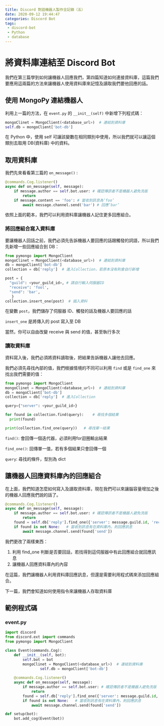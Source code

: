 ```yaml
---
title: Discord 對話機器人製作全記錄（五）
date: 2020-09-12 19:44:47
categories: Discord Bot
tags: 
 - discord-bot
 - Python
 - database
---
```


# 將資料庫連結至 Discord Bot

我們在第三篇學到如何讓機器人回應我們，第四篇知道如何連接資料庫，這篇我們要應用這兩篇的方法來讓機器人使用資料庫來記憶及讀取我們要他回應的話。

## 使用 MongoPy 連結機器人

利用上一篇的方法，在 `event.py` 的 `__init__(self)` 中新增下列程式碼：

```python
mongoClinet = MongoClient(<database_url>)  # 連結到資料庫
self.db = mongoClient['bot-db']
```

在 Python 中，使用 self 可讓該變數在相同類別中使用，所以我們就可以讓這個類別去取用 DB(資料庫) 中的資料。

## 取用資料庫

我們先來看看第三篇的 `on_message()` :

```python
@commands.Cog.listener()
async def on_message(self, message):
    if message.author == self.bot.user: # 確認傳訊者不是機器人避免洗版
        return
    if message.content == 'foo': # 當收到訊息為‘foo’
        await message.channel.send('bar') # 回應‘bar’
```

依照上面的範本，我們可以利用資料庫讓機器人記住更多回應組合。

### 將回應組合寫入資料庫

要讓機器人回話之前，我們必須先告訴機器人要回應的話跟觸發的詞語，所以我們先新增一些回應組合到 DB：

```python
from pymongo import MongoClient
mongoClinet = MongoClient(<database_url>)  # 連結到資料庫
db = mongoClient['bot-db']
collection = db['reply']  # 進入Collection，若原本沒有則會自行新增

post = {
  "guild": <your_guild_id>, # 請自行輸入伺服器ID
  "receive": 'fool',
  "send": 'bar',
   }
collection.insert_one(post)  # 插入資料
```

在變數 `post`，我們儲存了伺服器 ID、觸發的話及機器人要回應的話

`insert_one` 是將傳入的 post 寫入至 DB

當然，你可以自由改變 receive 與 send 的值，甚至執行多次

### 讀取資料庫

資料寫入後，我們必須將資料讀取後，把結果告訴機器人讓他去回應。

我們必須先尋找內部的值，我們根據情境的不同可以利用 `find` 或是 `find_one` 來找出我們需要的值：

```python
from pymongo import MongoClient
mongoClinet = MongoClient(<database_url>)  # 連結到資料庫
db = mongoClient['bot-db']
collection = db['reply']  # 進入Collection

query={"server": <your_guild_id>}

for found in collection.find(query):	# 尋找多個結果
  print(found)

print(collection.find_one(query))	# 尋找單一結果
```

`find()`: 會回傳一個迭代器，必須利用for迴圈輸出結果

`find_one()`: 回傳單一值，若有多個結果只會回傳一個

`query`: 尋找的條件，型別為 dict

## 讓機器人回應資料庫內的回應組合

在上面，我們知道怎麼如何寫入及讀取資料庫，現在我們可以來讓腦容量增加之後的機器人回應我們說的話了。

```python
@commands.Cog.listener()
async def on_message(self, message):
    if message.author == self.bot.user: # 確認傳訊者不是機器人避免洗版
        return
    found = self.db['reply'].find_one({'server': message.guild.id, 'receive': message.content})
    if found is not None:	# 當收到訊息有在資料庫內，則回應訊息
        await message.channel.send(found['send'])
```

我們更改了兩樣東西：

1. 利用 find_one 判斷是否要回話，若找得到這伺服器中有此回應組合就回應訊息
2. 讓機器人回應資料庫內的內容



在這篇，我們讓機器人利用資料庫回應訊息，但還是需要利用程式碼來添加回應組合。

下一篇，我們會知道如何使用指令來讓機器人存取資料庫



## 範例程式碼

### event.py

```python
import discord
from discord.ext import commands
from pymongo import MongoClient

class Event(commands.Cog):
    def __init__(self, bot):
        self.bot = bot
        mongoClinet = MongoClient(<database_url>)  # 連結到資料庫
				self.db = mongoClient['bot-db']
    
    @commands.Cog.listener()
    async def on_message(self, message):
        if message.author == self.bot.user: # 確認傳訊者不是機器人避免洗版
            return
        found = self.db['reply'].find_one({'server': message.guild.id, 'receive': message.content})
        if found is not None:	# 當收到訊息有在資料庫內，則回應訊息
            await message.channel.send(found['send'])

def setup(bot):
    bot.add_cog(Event(bot))
```

